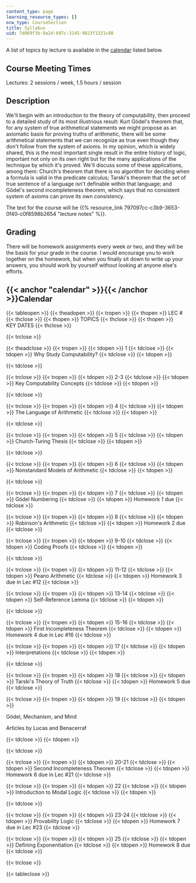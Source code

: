 ```yaml
---
content_type: page
learning_resource_types: []
ocw_type: CourseSection
title: Syllabus
uid: 7d069f3b-9a2d-b97c-3145-9823f1321c88
---
```


A list of topics by lecture is available in the [calendar](#calendar) listed below.

Course Meeting Times
--------------------

Lectures: 2 sessions / week, 1.5 hours / session

Description
-----------

We'll begin with an introduction to the theory of computability, then proceed to a detailed study of its most illustrious result: Kurt Gödel's theorem that, for any system of true arithmetical statements we might propose as an axiomatic basis for proving truths of arithmetic, there will be some arithmetical statements that we can recognize as true even though they don't follow from the system of axioms. In my opinion, which is widely shared, this is the most important single result in the entire history of logic, important not only on its own right but for the many applications of the technique by which it's proved. We'll discuss some of these applications, among them: Church's theorem that there is no algorithm for deciding when a formula is valid in the predicate calculus; Tarski's theorem that the set of true sentence of a language isn't definable within that language; and Gödel's second incompleteness theorem, which says that no consistent system of axioms can prove its own consistency.

The text for the course will be {{% resource_link 797097cc-c3b9-3653-0f40-c0f8598b2654 "lecture notes" %}}.

Grading
-------

There will be homework assignments every week or two, and they will be the basis for your grade in the course. I would encourage you to work together on the homework, but when you finally sit down to write up your answers, you should work by yourself without looking at anyone else's efforts.

{{< anchor "calendar" >}}{{< /anchor >}}Calendar
------------------------------------------------

{{< tableopen >}}
{{< theadopen >}}
{{< tropen >}}
{{< thopen >}}
LEC #
{{< thclose >}}
{{< thopen >}}
TOPICS
{{< thclose >}}
{{< thopen >}}
KEY DATES
{{< thclose >}}

{{< trclose >}}

{{< theadclose >}}
{{< tropen >}}
{{< tdopen >}}
1
{{< tdclose >}}
{{< tdopen >}}
Why Study Computability?
{{< tdclose >}}
{{< tdopen >}}

{{< tdclose >}}

{{< trclose >}}
{{< tropen >}}
{{< tdopen >}}
2-3
{{< tdclose >}}
{{< tdopen >}}
Key Computability Concepts
{{< tdclose >}}
{{< tdopen >}}

{{< tdclose >}}

{{< trclose >}}
{{< tropen >}}
{{< tdopen >}}
4
{{< tdclose >}}
{{< tdopen >}}
The Language of Arithmetic
{{< tdclose >}}
{{< tdopen >}}

{{< tdclose >}}

{{< trclose >}}
{{< tropen >}}
{{< tdopen >}}
5
{{< tdclose >}}
{{< tdopen >}}
Church-Turing Thesis
{{< tdclose >}}
{{< tdopen >}}

{{< tdclose >}}

{{< trclose >}}
{{< tropen >}}
{{< tdopen >}}
6
{{< tdclose >}}
{{< tdopen >}}
Nonstandard Models of Arithmetic
{{< tdclose >}}
{{< tdopen >}}

{{< tdclose >}}

{{< trclose >}}
{{< tropen >}}
{{< tdopen >}}
7
{{< tdclose >}}
{{< tdopen >}}
Gödel Numbering
{{< tdclose >}}
{{< tdopen >}}
Homework 1 due
{{< tdclose >}}

{{< trclose >}}
{{< tropen >}}
{{< tdopen >}}
8
{{< tdclose >}}
{{< tdopen >}}
Robinson's Arithmetic
{{< tdclose >}}
{{< tdopen >}}
Homework 2 due
{{< tdclose >}}

{{< trclose >}}
{{< tropen >}}
{{< tdopen >}}
9-10
{{< tdclose >}}
{{< tdopen >}}
Coding Proofs
{{< tdclose >}}
{{< tdopen >}}

{{< tdclose >}}

{{< trclose >}}
{{< tropen >}}
{{< tdopen >}}
11-12
{{< tdclose >}}
{{< tdopen >}}
Peano Arithmetic
{{< tdclose >}}
{{< tdopen >}}
Homework 3 due in Lec #12
{{< tdclose >}}

{{< trclose >}}
{{< tropen >}}
{{< tdopen >}}
13-14
{{< tdclose >}}
{{< tdopen >}}
Self-Reference Lemma
{{< tdclose >}}
{{< tdopen >}}

{{< tdclose >}}

{{< trclose >}}
{{< tropen >}}
{{< tdopen >}}
15-16
{{< tdclose >}}
{{< tdopen >}}
First Incompleteness Theorem
{{< tdclose >}}
{{< tdopen >}}
Homework 4 due in Lec #16
{{< tdclose >}}

{{< trclose >}}
{{< tropen >}}
{{< tdopen >}}
17
{{< tdclose >}}
{{< tdopen >}}
Interpretations
{{< tdclose >}}
{{< tdopen >}}

{{< tdclose >}}

{{< trclose >}}
{{< tropen >}}
{{< tdopen >}}
18
{{< tdclose >}}
{{< tdopen >}}
Tarski's Theory of Truth
{{< tdclose >}}
{{< tdopen >}}
Homework 5 due
{{< tdclose >}}

{{< trclose >}}
{{< tropen >}}
{{< tdopen >}}
19
{{< tdclose >}}
{{< tdopen >}}


Gödel, Mechanism, and Mind

Articles by Lucas and Benacerraf


{{< tdclose >}}
{{< tdopen >}}

{{< tdclose >}}

{{< trclose >}}
{{< tropen >}}
{{< tdopen >}}
20-21
{{< tdclose >}}
{{< tdopen >}}
Second Incompleteness Theorem
{{< tdclose >}}
{{< tdopen >}}
Homework 6 due in Lec #21
{{< tdclose >}}

{{< trclose >}}
{{< tropen >}}
{{< tdopen >}}
22
{{< tdclose >}}
{{< tdopen >}}
Introduction to Modal Logic
{{< tdclose >}}
{{< tdopen >}}

{{< tdclose >}}

{{< trclose >}}
{{< tropen >}}
{{< tdopen >}}
23-24
{{< tdclose >}}
{{< tdopen >}}
Provability Logic
{{< tdclose >}}
{{< tdopen >}}
Homework 7 due in Lec #23
{{< tdclose >}}

{{< trclose >}}
{{< tropen >}}
{{< tdopen >}}
25
{{< tdclose >}}
{{< tdopen >}}
Defining Exponentiation
{{< tdclose >}}
{{< tdopen >}}
Homework 8 due
{{< tdclose >}}

{{< trclose >}}

{{< tableclose >}}